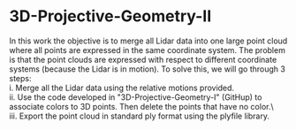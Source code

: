 # 3D-Projective-Geometry-II
In this work the objective is to merge all Lidar data into one large point cloud where all points are expressed in the same coordinate system. The problem is that the point clouds are expressed with respect to different coordinate systems (because the Lidar is in motion). To solve this, we will go through 3 steps: \
i.    Merge all the Lidar data using the relative motions provided.\
ii.   Use the code developed in "3D-Projective-Geometry-I" (GitHup) to associate colors to 3D points. Then delete the points that have no color.\      
iii.  Export the point cloud in standard ply format using the plyfile library.
